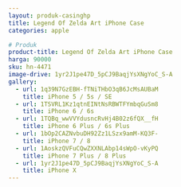 ```yaml
---
layout: produk-casinghp
title: Legend Of Zelda Art iPhone Case
categories: apple

# Produk
product-title: Legend Of Zelda Art iPhone Case
harga: 90000
sku: hn-4471
image-drive: 1yr2J1pe47D_5pCJ9BaqjYsXNgYoC_S-A
gallery:
  - url: 1q39N7GzEBH-fTNiTHbO3qB6JcMsAUBaM
    title: iPhone 5 / 5s / SE
  - url: 1TSVRL1Kz1qtnEINtNsRBWTFYmbqGuSm8
    title: iPhone 6 / 6s
  - url: 1TQBq_wwVVYdusncRvHj4B02z6fQX__fH
    title: iPhone 6 Plus / 6s Plus
  - url: 1bOp2CAZNvbuDH92Zz1LSzx9amM-KQ3F-
    title: iPhone 7 / 8
  - url: 1AoskzQVFuCQwZXXNLAbp14sWpO-vKyPQ
    title: iPhone 7 Plus / 8 Plus
  - url: 1yr2J1pe47D_5pCJ9BaqjYsXNgYoC_S-A
    title: iPhone X
---
```

